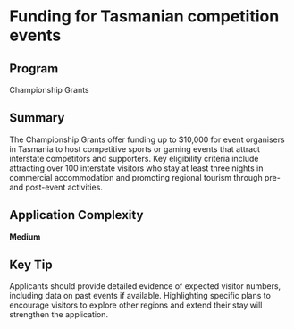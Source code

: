 # Funding for Tasmanian competition events
  
## Program
Championship Grants

## Summary
The Championship Grants offer funding up to $10,000 for event organisers in Tasmania to host competitive sports or gaming events that attract interstate competitors and supporters. Key eligibility criteria include attracting over 100 interstate visitors who stay at least three nights in commercial accommodation and promoting regional tourism through pre- and post-event activities.

## Application Complexity
**Medium**

## Key Tip
Applicants should provide detailed evidence of expected visitor numbers, including data on past events if available. Highlighting specific plans to encourage visitors to explore other regions and extend their stay will strengthen the application.
